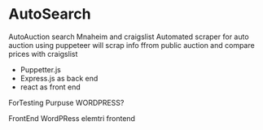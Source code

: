 # AutoSearch
AutoAuction search
Mnaheim and craigslist
Automated scraper for auto auction
using puppeteer will scrap info ffrom public auction and compare prices with craigslist

* Puppetter.js 
* Express.js as back end
* react as front end


ForTesting Purpuse WORDPRESS?

FrontEnd WordPRess elemtri frontend
